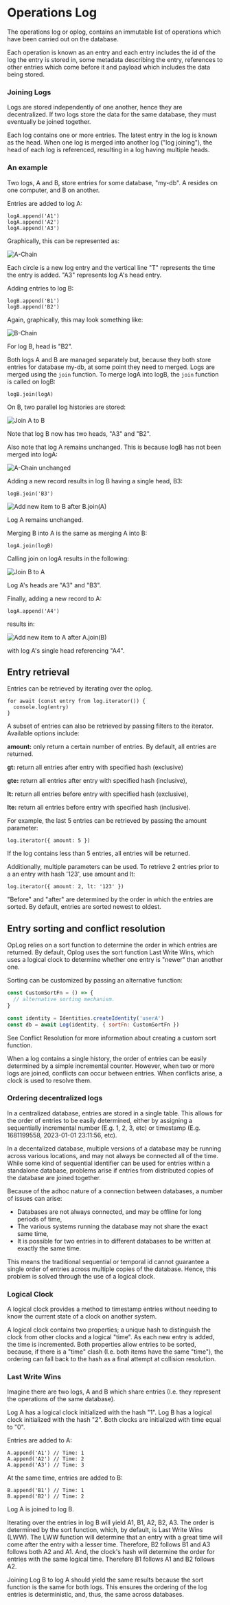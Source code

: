 # Operations Log

The operations log or oplog, contains an immutable list of operations which have been carried out on the database.

Each operation is known as an entry and each entry includes the id of the log the entry is stored in, some metadata describing the entry, references to other entries which come before it and payload which includes the data being stored.

### Joining Logs

Logs are stored independently of one another, hence they are decentralized. If two logs store the data for the same database, they must eventually be joined together.

Each log contains one or more entries. The latest entry in the log is known as the head. When one log is merged into another log ("log joining"), the head of each log is referenced, resulting in a log having multiple heads.   

### An example

Two logs, A and B, store entries for some database, "my-db". A resides on one computer, and B on another.

Entries are added to log A:

```
logA.append('A1')
logA.append('A2')
logA.append('A3')
```

Graphically, this can be represented as:

![A-Chain](./images/A-chain.png)

Each circle is a new log entry and the vertical line "T" represents the time the entry is added. "A3" represents log A's head entry.

Adding entries to log B:

```
logB.append('B1')
logB.append('B2')
```

Again, graphically, this may look something like:

![B-Chain](./images/B-chain.png)

For log B, head is "B2".

Both logs A and B are managed separately but, because they both store entries for database my-db, at some point they need to merged. Logs are merged using the `join` function. To merge logA into logB, the `join` function is called on logB:

```
logB.join(logA)
```

On B, two parallel log histories are stored:

![Join A to B](./images/join-A-to-B.png)

Note that log B now has two heads, "A3" and "B2".

Also note that log A remains unchanged. This is because logB has not been merged into logA:

![A-Chain unchanged](./images/A-chain.png)

Adding a new record results in log B having a single head, B3:

```
logB.join('B3')
```

![Add new item to B after B.join(A)](./images/join-A-to-B-add-to-B.png)

Log A remains unchanged.

Merging B into A is the same as merging A into B:

```
logA.join(logB)
```

Calling join on logA results in the following:

![Join B to A](./images/join-B-to-A.png)

Log A's heads are "A3" and "B3".

Finally, adding a new record to A:

```
logA.append('A4')
```

results in:

![Add new item to A after A.join(B)](./images/join-B-to-A-add-to-A.png)

with log A's single head referencing "A4".

## Entry retrieval

Entries can be retrieved by iterating over the oplog.

```
for await (const entry from log.iterator()) {
  console.log(entry)
}
```

A subset of entries can also be retrieved by passing filters to the iterator. Available options include:

**amount:** only return a certain number of entries. By default, all entries are returned.

**gt:** return all entries after entry with specified hash (exclusive)

**gte:** return all entries after entry with specified hash (inclusive),

**lt:**  return all entries before entry with specified hash (exclusive),

**lte:** return all entries before entry with specified hash (inclusive).

For example, the last 5 entries can be retrieved by passing the amount parameter:

```
log.iterator({ amount: 5 })
```

If the log contains less than 5 entries, all entries will be returned.

Additionally, multiple parameters can be used. To retrieve 2 entries prior to a an entry with hash '123', use amount and lt:

```
log.iterator({ amount: 2, lt: '123' })
```

"Before" and "after" are determined by the order in which the entries are sorted. By default, entries are sorted newest to oldest.

## Entry sorting and conflict resolution

OpLog relies on a sort function to determine the order in which entries are returned. By default, Oplog uses the sort function Last Write Wins, which uses a logical clock to determine whether one entry is "newer" than another one.  

Sorting can be customized by passing an alternative function:

```javaScript
const CustomSortFn = () => {
  // alternative sorting mechanism.
}

const identity = Identities.createIdentity('userA')
const db = await Log(identity, { sortFn: CustomSortFn })
```

See Conflict Resolution for more information about creating a custom sort function.

When a log contains a single history, the order of entries can be easily determined by a simple incremental counter. However, when two or more logs are joined, conflicts can occur between entries. When conflicts arise, a clock is used to resolve them.

### Ordering decentralized logs

In a centralized database, entries are stored in a single table. This allows for the order of entries to be easily determined, either by assigning a sequentially incremental number (E.g. 1, 2, 3, etc) or timestamp (E.g. 1681199558, 2023-01-01 23:11:56, etc).

In a decentalized database, multiple versions of a database may be running across various locations, and may not always be connected all of the time. While some kind of sequential identifier can be used for entries within a standalone database, problems arise if entries from distributed copies of the database are joined together.

Because of the adhoc nature of a connection between databases, a number of issues can arise:

- Databases are not always connected, and may be offline for long periods of time,
- The various systems running the database may not share the exact same time,
- It is possible for two entries in to different databases to be written at exactly the same time.

This means the traditional sequential or temporal id cannot guarantee a single order of entries across multiple copies of the database. Hence, this problem is solved through the use of a logical clock.

### Logical Clock

A logical clock provides a method to timestamp entries without needing to know the current state of a clock on another system.

A logical clock contains two properties; a unique hash to distinguish the clock from other clocks and a logical "time". As each new entry is added, the time is incremented. Both properties allow entries to be sorted, because, if there is a "time" clash (I.e. both items have the same "time"), the ordering can fall back to the hash as a final attempt at collision resolution.

### Last Write Wins

Imagine there are two logs, A and B which share entries (I.e. they represent the operations of the same database).

Log A has a logical clock initialized with the hash "1". Log B has a logical clock initialized with the hash "2". Both clocks are initialized with time equal to "0".

Entries are added to A:

```
A.append('A1') // Time: 1
A.append('A2') // Time: 2
A.append('A3') // Time: 3
```

At the same time, entries are added to B:

```
B.append('B1') // Time: 1
B.append('B2') // Time: 2
```

Log A is joined to log B.

Iterating over the entries in log B will yield A1, B1, A2, B2, A3. The order is determined by the sort function, which, by default, is Last Write Wins (LWW). The LWW function will determine that an entry with a great time will come after the entry with a lesser time. Therefore, B2 follows B1 and A3 follows both A2 and A1. And, the clock's hash will determine the order for entries with the same logical time. Therefore B1 follows A1 and B2 follows A2.

Joining Log B to log A should yield the same results because the sort function is the same for both logs. This ensures the ordering of the log entries is deterministic, and, thus, the same across databases.  